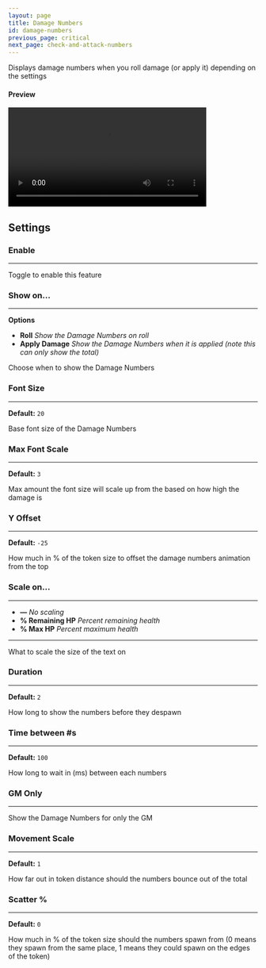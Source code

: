 ```yaml
---
layout: page
title: Damage Numbers
id: damage-numbers
previous_page: critical
next_page: check-and-attack-numbers
---
```


Displays damage numbers when you roll damage (or apply it) depending on the settings

#### Preview

<video width="400" controls>
  <source src="../../videos/damage-numbers.mp4" type="video/mp4">
</video>

## Settings

### Enable

---

Toggle to enable this feature

### Show on...

---

**Options**

-   **Roll** _Show the Damage Numbers on roll_
-   **Apply Damage** _Show the Damage Numbers when it is applied (note this can only show the total)_

Choose when to show the Damage Numbers

### Font Size

---

**Default:** `20`

Base font size of the Damage Numbers

### Max Font Scale

---

**Default:** `3`

Max amount the font size will scale up from the based on how high the damage is

### Y Offset

---

**Default:** `-25`

How much in % of the token size to offset the damage numbers animation from the top

### Scale on...

---

-   **—** _No scaling_
-   **% Remaining HP** _Percent remaining health_
-   **% Max HP** _Percent maximum health_

---

What to scale the size of the text on

### Duration

---

**Default:** `2`

How long to show the numbers before they despawn

### Time between #s

---

**Default:** `100`

How long to wait in (ms) between each numbers

### GM Only

---

Show the Damage Numbers for only the GM

### Movement Scale

---

**Default:** `1`

How far out in token distance should the numbers bounce out of the total

### Scatter %

---

**Default:** `0`

How much in % of the token size should the numbers spawn from (0 means they spawn from the same place, 1 means they could spawn on the edges of the token)
